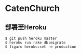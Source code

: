 # CatenChurch

## 部署至Heroku

```
$ git push heroku master
$ heroku run rake db:migrate
$ figaro heroku:set -e production
```
